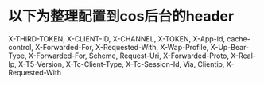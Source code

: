 # 以下为整理配置到cos后台的header

X-THIRD-TOKEN,
X-CLIENT-ID,
X-CHANNEL,
X-TOKEN,
X-App-Id,
cache-control,
X-Forwarded-For,
X-Requested-With,
X-Wap-Profile,
X-Up-Bear-Type,
X-Forwarded-For,
Scheme,
Request-Uri,
X-Forwarded-Proto,
X-Real-Ip,
X-T5-Version,
X-Tc-Client-Type,
X-Tc-Session-Id,
Via,
Clientip,
X-Requested-With
